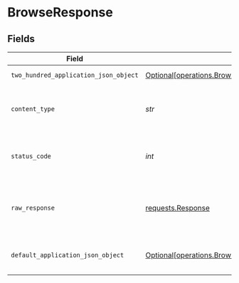 # BrowseResponse


## Fields

| Field                                                                                                                  | Type                                                                                                                   | Required                                                                                                               | Description                                                                                                            |
| ---------------------------------------------------------------------------------------------------------------------- | ---------------------------------------------------------------------------------------------------------------------- | ---------------------------------------------------------------------------------------------------------------------- | ---------------------------------------------------------------------------------------------------------------------- |
| `two_hundred_application_json_object`                                                                                  | [Optional[operations.BrowseResponseBody]](../../models/operations/browseresponsebody.md)                               | :heavy_minus_sign:                                                                                                     | Successful operation                                                                                                   |
| `content_type`                                                                                                         | *str*                                                                                                                  | :heavy_check_mark:                                                                                                     | HTTP response content type for this operation                                                                          |
| `status_code`                                                                                                          | *int*                                                                                                                  | :heavy_check_mark:                                                                                                     | HTTP response status code for this operation                                                                           |
| `raw_response`                                                                                                         | [requests.Response](https://requests.readthedocs.io/en/latest/api/#requests.Response)                                  | :heavy_check_mark:                                                                                                     | Raw HTTP response; suitable for custom response parsing                                                                |
| `default_application_json_object`                                                                                      | [Optional[operations.BrowseResponseDefaultResponseBody]](../../models/operations/browseresponsedefaultresponsebody.md) | :heavy_minus_sign:                                                                                                     | Error fetching search results                                                                                          |